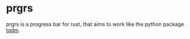 # prgrs
prgrs is a progress bar for rust, that aims to work like the python package [tqdm](https://github.com/tqdm/tqdm).
